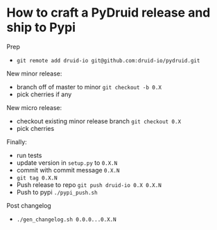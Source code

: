 # How to craft a PyDruid release and ship to Pypi

Prep
* `git remote add druid-io git@github.com:druid-io/pydruid.git`

New minor release:
* branch off of master to minor `git checkout -b 0.X`
* pick cherries if any

New micro release:
* checkout existing minor release branch `git checkout 0.X`
* pick cherries

Finally:
* run tests
* update version in `setup.py` to `0.X.N`
* commit with commit message `0.X.N`
* `git tag 0.X.N`
* Push release to repo `git push druid-io 0.X 0.X.N`
* Push to pypi `./pypi_push.sh`

Post changelog
* `./gen_changelog.sh 0.0.0...0.X.N`
